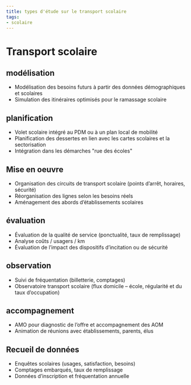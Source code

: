 ```yaml
---
title: types d'étude sur le transport scolaire
tags:
- scolaire
---
```

# Transport scolaire

## modélisation
- Modélisation des besoins futurs à partir des données démographiques et scolaires
- Simulation des itinéraires optimisés pour le ramassage scolaire

## planification
- Volet scolaire intégré au PDM ou à un plan local de mobilité
- Planification des dessertes en lien avec les cartes scolaires et la sectorisation
- Intégration dans les démarches "rue des écoles"

## Mise en oeuvre
- Organisation des circuits de transport scolaire (points d’arrêt, horaires, sécurité)
- Réorganisation des lignes selon les besoins réels
- Aménagement des abords d’établissements scolaires

## évaluation
- Évaluation de la qualité de service (ponctualité, taux de remplissage)
- Analyse coûts / usagers / km
- Évaluation de l’impact des dispositifs d’incitation ou de sécurité

## observation
- Suivi de fréquentation (billetterie, comptages)
- Observatoire transport scolaire (flux domicile – école, régularité et du taux d’occupation)

## accompagnement
- AMO pour diagnostic de l’offre et accompagnement des AOM
- Animation de réunions avec établissements, parents, élus

## Recueil de données
- Enquêtes scolaires (usages, satisfaction, besoins)
- Comptages embarqués, taux de remplissage
- Données d’inscription et fréquentation annuelle
